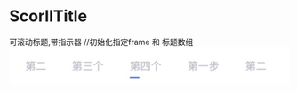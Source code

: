 # ScorllTitle
可滚动标题,带指示器
//初始化指定frame 和 标题数组
![image](https://github.com/ChoSoodong/ScorllTitle/blob/master/Xnip2020-05-22_11-16-10.jpg)
